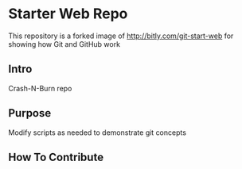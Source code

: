 # Starter Web Repo

This repository is a forked image of http://bitly.com/git-start-web for showing how Git and GitHub work

## Intro

Crash-N-Burn repo

## Purpose

Modify scripts as needed to demonstrate git concepts

## How To Contribute
